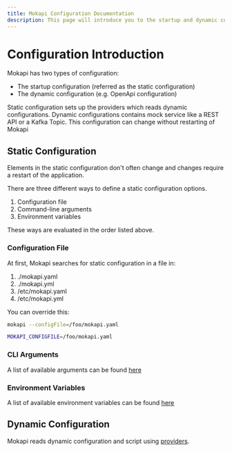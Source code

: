 ```yaml
---
title: Mokapi Configuration Documentation
description: This page will introduce you to the startup and dynamic configurations.
---
```

# Configuration Introduction

Mokapi has two types of configuration:
- The startup configuration (referred as the static configuration)
- The dynamic configuration (e.g. OpenApi configuration)

Static configuration sets up the providers which reads dynamic 
configurations. Dynamic configurations contains mock service like 
a REST API or a Kafka Topic. This configuration can change without 
restarting of Mokapi

## Static Configuration

Elements in the static configuration don't often change and changes require a restart of the application.

There are three different ways to define a static configuration options.
1. Configuration file
2. Command-line arguments
3. Environment variables

These ways are evaluated in the order listed above.

### Configuration File

At first, Mokapi searches for static configuration in a file in:

1. ./mokapi.yaml
2. ./mokapi.yml
3. /etc/mokapi.yaml
4. /etc/mokapi.yml

You can override this:

```bash tab=CLI
mokapi --configFile=/foo/mokapi.yaml
```
```bash tab=Env
MOKAPI_CONFIGFILE=/foo/mokapi.yaml
```

### CLI Arguments

A list of available arguments can be found [here](/docs/configuration/reference.md)

### Environment Variables

A list of available environment variables can be found [here](/docs/configuration/reference.md)

## Dynamic Configuration

Mokapi reads dynamic configuration and script using [providers](/docs/configuration/providers/overview.md).

